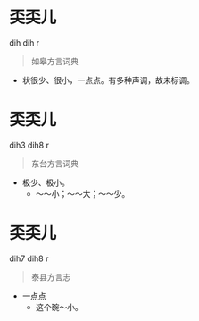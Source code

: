 # 奀奀儿
dih dih r
> 如皋方言词典
- 状很少、很小，一点点。有多种声调，故未标调。

# 奀奀儿
dih3 dih8 r
> 东台方言词典
- 极少、极小。
  - ～～小；～～大；～～少。

# 奀奀儿
dih7 dih8 r
> 泰县方言志
- 一点点
  - 这个碗～小。
